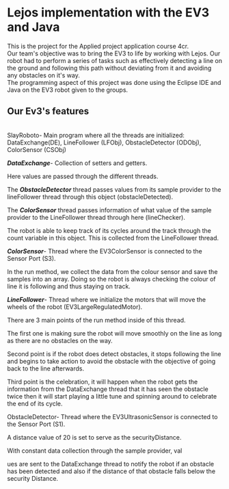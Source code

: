 # Lejos implementation with the EV3 and Java  
  
This is the project for the Applied project application course 4cr.  
Our team's objective was to bring the EV3 to life by working with Lejos. Our robot had to perform a series of tasks such as effectively detecting a line on the ground and following this path without deviating from it
and avoiding any obstacles on it's way.  
The programming aspect of this project was done using the Eclipse IDE and Java on the EV3 robot given to the groups.  

## Our Ev3's features  
<br/>
SlayRoboto- Main program where all the threads are initialized: DataExchange(DE), LineFollower (LFObj), ObstacleDetector (ODObj), ColorSensor (CSObj) 


**_DataExchange_**- Collection of setters and getters. 

Here values are passed through the different threads.  

The **_ObstacleDetector_** thread passes values from its sample provider to the lineFollower thread through this object (obstacleDetected).  

The **_ColorSensor_** thread passes information of what value of the sample provider to the LineFollower thread through here (lineChecker). 

The robot is able to keep track of its cycles around the track through the count variable in this object. This is collected from the LineFollower thread.  

 

**_ColorSensor_**- Thread where the EV3ColorSensor is connected to the Sensor Port (S3). 

In the run method, we collect the data from the colour sensor and save the samples into an array. Doing so the robot is always checking the colour of line it is following and thus staying on track. 

**_LineFollower_**- Thread where we initialize the motors that will move the wheels of the robot (EV3LargeRegulatedMotor).  

There are 3 main points of the run method inside of this thread.  

The first one is making sure the robot will move smoothly on the line as long as there are no obstacles on the way. 

Second point is if the robot does detect obstacles, it stops following the line and begins to take action to avoid the obstacle with the objective of going back to the line afterwards.  

Third point is the celebration, it will happen when the robot gets the information from the DataExchange thread that it has seen the obstacle twice then it will start playing a little tune and spinning around to celebrate the end of its cycle. 

 

ObstacleDetector- Thread where the EV3UltrasonicSensor is connected to the Sensor Port (S1).  

A distance value of 20 is set to serve as the securityDistance.   

With constant data collection through the sample provider, val 

ues are sent to the DataExchange thread to notify the robot if an obstacle has been detected and also if the distance of that obstacle falls below the security Distance.  
